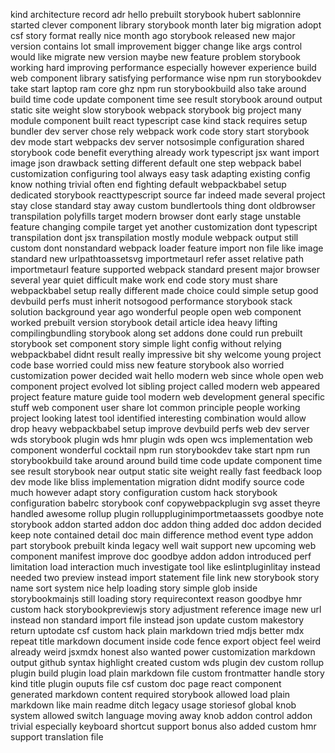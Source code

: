 kind architecture record adr hello prebuilt storybook hubert sablonnire started clever component library storybook month later big migration adopt csf story format really nice month ago storybook released new major version contains lot small improvement bigger change like args control would like migrate new version maybe new feature problem storybook working hard improving performance especially however experience build web component library satisfying performance wise npm run storybookdev take start laptop ram core ghz npm run storybookbuild also take around build time code update component time see result storybook around output static site weight slow storybook webpack storybook big project many module component built react typescript case kind stack requires setup bundler dev server chose rely webpack work code story start storybook dev mode start webpacks dev server notsosimple configuration shared storybook code benefit everything already work typescript jsx want import image json drawback setting different default one step webpack babel customization configuring tool always easy task adapting existing config know nothing trivial often end fighting default webpackbabel setup dedicated storybook reacttypescript source far indeed made several project stay close standard stay away custom bundlertools thing dont oldbrowser transpilation polyfills target modern browser dont early stage unstable feature changing compile target yet another customization dont typescript transpilation dont jsx transpilation mostly module webpack output still custom dont nonstandard webpack loader feature import non file like image standard new urlpathtoassetsvg importmetaurl refer asset relative path importmetaurl feature supported webpack standard present major browser several year quiet difficult make work end code story must share webpackbabel setup really different made choice could simple setup good devbuild perfs must inherit notsogood performance storybook stack solution background year ago wonderful people open web component worked prebuilt version storybook detail article idea heavy lifting compilingbundling storybook along set addons done could run prebuilt storybook set component story simple light config without relying webpackbabel didnt result really impressive bit shy welcome young project code base worried could miss new feature storybook also worried customization power decided wait hello modern web since whole open web component project evolved lot sibling project called modern web appeared project feature mature guide tool modern web development general specific stuff web component user share lot common principle people working project looking latest tool identified interesting combination would allow drop heavy webpackbabel setup improve devbuild perfs web dev server wds storybook plugin wds hmr plugin wds open wcs implementation web component wonderful cocktail npm run storybookdev take start npm run storybookbuild take around around build time code update component time see result storybook near output static site weight really fast feedback loop dev mode like bliss implementation migration didnt modify source code much however adapt story configuration custom hack storybook configuration babelrc storybook conf copywebpackplugin svg asset theyre handled awesome rollup plugin rolluppluginimportmetaassets goodbye note storybook addon started addon doc addon thing added doc addon decided keep note contained detail doc main difference method event type addon part storybook prebuilt kinda legacy well wait support new upcoming web component manifest improve doc goodbye addon addon introduced perf limitation load interaction much investigate tool like eslintpluginlitay instead needed two preview instead import statement file link new storybook story name sort system nice help loading story simple glob inside storybookmainjs still loading story requirecontext reason goodbye hmr custom hack storybookpreviewjs story adjustment reference image new url instead non standard import file instead json update custom makestory return uptodate csf custom hack plain markdown tried mdjs better mdx repeat title markdown document inside code fence export object feel weird already weird jsxmdx honest also wanted power customization markdown output github syntax highlight created custom wds plugin dev custom rollup plugin build plugin load plain markdown file custom frontmatter handle story kind title plugin ouputs file csf custom doc page react component generated markdown content required storybook allowed load plain markdown like main readme ditch legacy usage storiesof global knob system allowed switch language moving away knob addon control addon trivial especially keyboard shortcut support bonus also added custom hmr support translation file